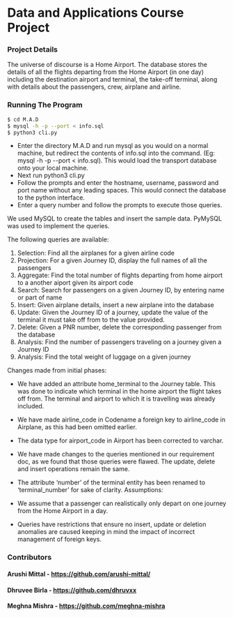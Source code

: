 # Data and Applications Course Project

### Project Details

The universe of discourse is a Home Airport. The database stores the details of all the flights departing from the Home Airport (in one day) including the destination airport and terminal, the take-off terminal, along with details about the passengers, crew, airplane and airline.


### Running The Program

```bash
$ cd M.A.D
$ mysql -h -p --port < info.sql
$ python3 cli.py
```
- Enter the directory M.A.D and run mysql as you would on a normal machine, but redirect the contents of info.sql into the command. (Eg: mysql -h -p --port < info.sql). This would load the transport database onto your local machine.
- Next run python3 cli.py
- Follow the prompts and enter the hostname, username, password and port name without any leading spaces. This would connect the database to the python interface.
- Enter a query number and follow the prompts to execute those queries.

We used MySQL to create the tables and insert the sample data. PyMySQL was used to implement the queries.

The following queries are available:
1. Selection: Find all the airplanes for a given airline code
2. Projection: For a given Journey ID, display the full names of all the passengers
3. Aggregate: Find the total number of flights departing from home airport to a another aiport given its airport code
4. Search: Search for passengers on a given Journey ID, by entering name or part of name
5. Insert: Given airplane details, insert a new airplane into the database
6. Update: Given the Journey ID of a journey, update the value of the terminal it must take off from to the value provided.
7. Delete: Given a PNR number, delete the corresponding passenger from the database
8. Analysis: Find the number of passengers traveling on a journey given a Journey ID
9. Analysis: Find the total weight of luggage on a given journey

Changes made from initial phases:
- We have added an attribute home_terminal to the Journey table. This was done to indicate which terminal in the home airport the flight takes off from. The terminal and airport to which it is travelling was already included.
- We have made airline_code in Codename a foreign key to airline_code in Airplane, as this had been omitted earlier.
- The data type for airport_code in Airport has been corrected to varchar.
- We have made changes to the queries mentioned in our requirement doc, as we found that those queries were flawed. The update, delete and insert operations remain the same.
- The attribute ‘number’ of the terminal entity has been renamed to ‘terminal_number’ for sake of clarity.
Assumptions:

- We assume that a passenger can realistically only depart on one journey from the Home Airport in a day.
- Queries have restrictions that ensure no insert, update or deletion anomalies are caused keeping in mind the impact of incorrect management of foreign keys. 
	
### Contributors
#### Arushi Mittal - https://github.com/arushi-mittal/
#### Dhruvee Birla - https://github.com/dhruvxx
#### Meghna Mishra - https://github.com/meghna-mishra
